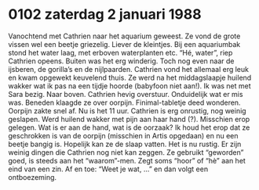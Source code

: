 # 0102 zaterdag 2 januari 1988
Vanochtend met Cathrien naar het aquarium geweest. Ze vond de grote vissen wel een beetje griezelig. Liever de kleintjes. Bij een aquariumbak stond het water laag, met erboven waterplanten etc. “Hé, water”, riep Cathrien opeens. Buiten was het erg winderig. Toch nog even naar de ijsberen, de gorilla’s en de nijlpaarden. Cathrien vond het allemaal erg leuk en kwam opgewekt keuvelend thuis. Ze werd na het middagslaapje huilend wakker wat ik pas na een tijdje hoorde (babyfoon niet aan!). Ik was net met Sara bezig. Naar boven. Cathrien hevig overstuur. Onduidelijk wat er mis was. Beneden klaagde ze over oorpijn. Finimal-tabletje deed wonderen. Oorpijn zakte snel af. Nu is het 11 uur. Cathrien is erg onrustig, nog weinig geslapen. Werd huilend wakker met pijn aan haar hand (?). Misschien erop gelegen. Wat is er aan de hand, wat is de oorzaak? Ik houd het erop dat ze geschrokken is van de oorpijn (misschien in Artis opgedaan) en nu een beetje bangig is. Hopelijk kan ze de slaap vatten. Het is nu rustig. Er zijn weinig dingen die Cathrien nog niet kan zeggen. Ze gebruikt “geworden” goed, is steeds aan het “waarom”-men. Zegt soms “hoor” of “hè” aan het eind van een zin. Af en toe: “Weet je wat, …” en dan volgt een ontboezeming.